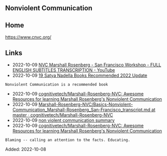 ## Nonviolent Communication

## Home

https://www.cnvc.org/

## Links

- 2022-10-09 [NVC Marshall Rosenberg - San Francisco Workshop - FULL ENGLISH SUBTITLES TRANSCRIPTION - YouTube](https://www.youtube.com/watch?v=l7TONauJGfc&list=PLPNVcESwoWu6yEIvjB7oPcZui39OoO1ie)
- 2022-10-09 [19 Satya Nadella Books Recommended 2022 Update](https://www.mostrecommendedbooks.com/satya-nadella-books)
```
Nonviolent Communication is a recommended book
```
- 2022-10-09 [cognitivetech/Marshall-Rosenberg-NVC: Awesome Resources for learning Marshall Rosenberg's Nonviolent Communication](https://github.com/cognitivetech/Marshall-Rosenberg-NVC)
- 2022-10-09 [Marshall-Rosenberg-NVC/Basics-Nonviolent-Communication_Marshall-Rosenberg_San-Francisco_transcript.md at master · cognitivetech/Marshall-Rosenberg-NVC](https://github.com/cognitivetech/Marshall-Rosenberg-NVC/blob/master/Basics-Nonviolent-Communication_Marshall-Rosenberg_San-Francisco_transcript.md)
- 2022-10-09 [non violent communication summary](https://gist.github.com/ygrenzinger/5a57c0559583d9ae559f52cbd241d40d)
- 2022-10-09 [cognitivetech/Marshall-Rosenberg-NVC: Awesome Resources for learning Marshall Rosenberg's Nonviolent Communication](https://github.com/cognitivetech/Marshall-Rosenberg-NVC)
```
Blaming -- calling an attention to the facts. Educating.
```



Added: 2022-10-08